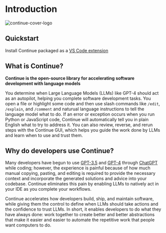# Introduction

![continue-cover-logo](/img/continue-cover-logo.png)

## Quickstart

Install Continue packaged as a [VS Code extension](./install.md)

## What is Continue?

**Continue is the open-source library for accelerating software development with language models**

You determine when Large Language Models (LLMs) like GPT-4 should act as an autopilot, helping you complete software development tasks. You open a file or highlight some code and then use slash commands like `/edit`, `/explain`, and `/comment` and naturual language instructions to tell the language model what to do. If an error or exception occurs when you run Python or JavaScript code, Continue will automatically tell you in plain English what to try to address it. You can also review, reverse, and rerun steps with the Continue GUI, which helps you guide the work done by LLMs and learn when to use and trust them.

## Why do developers use Continue?

Many developers have begun to use [GPT-3.5](https://platform.openai.com/docs/models/gpt-3-5) and [GPT-4](https://openai.com/research/gpt-4) through [ChatGPT](https://openai.com/blog/chatgpt) while coding; however, the experience is painful because of how much manual copying, pasting, and editing is required to provide the necessary context and incorporate the generated solutions and advice into your codebase. Continue eliminates this pain by enabling LLMs to natively act in your IDE as you complete your workflows.

Continue accelerates how developers build, ship, and maintain software, while giving them the control to define when LLMs should take actions and the confidence to trust LLMs. In short, it enables developers to do what they have always done: work together to create better and better abstractions that make it easier and easier to automate the repetitive work that people want computers to do.
